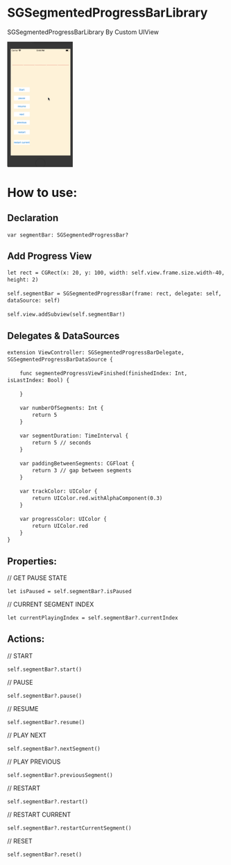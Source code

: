 # SGSegmentedProgressBarLibrary
SGSegmentedProgressBarLibrary By Custom UIView

<div><img src="https://github.com/sanjeevworkstation/SGImages/blob/master/segmentedprogressbardemo.gif" width="30%" height="30%"></div>

# How to use:

## Declaration

```
var segmentBar: SGSegmentedProgressBar?
```

## Add Progress View

```
let rect = CGRect(x: 20, y: 100, width: self.view.frame.size.width-40, height: 2)

self.segmentBar = SGSegmentedProgressBar(frame: rect, delegate: self, dataSource: self)

self.view.addSubview(self.segmentBar!)
```

## Delegates & DataSources

```
extension ViewController: SGSegmentedProgressBarDelegate, SGSegmentedProgressBarDataSource {

    func segmentedProgressViewFinished(finishedIndex: Int, isLastIndex: Bool) {
    
    }

    var numberOfSegments: Int {
        return 5
    }   

    var segmentDuration: TimeInterval {
        return 5 // seconds
    }

    var paddingBetweenSegments: CGFloat {
        return 3 // gap between segments
    }

    var trackColor: UIColor {
        return UIColor.red.withAlphaComponent(0.3)
    }

    var progressColor: UIColor {
        return UIColor.red
    }
}
```

## Properties:

// GET PAUSE STATE

```
let isPaused = self.segmentBar?.isPaused
```

// CURRENT SEGMENT INDEX

```
let currentPlayingIndex = self.segmentBar?.currentIndex
```

## Actions:

// START

```
self.segmentBar?.start()
```

// PAUSE

```
self.segmentBar?.pause()
```

// RESUME

```
self.segmentBar?.resume()
```

// PLAY NEXT

```
self.segmentBar?.nextSegment()
```

// PLAY PREVIOUS

```
self.segmentBar?.previousSegment()
```

// RESTART

```
self.segmentBar?.restart()
```

// RESTART CURRENT

```
self.segmentBar?.restartCurrentSegment()
```

// RESET

```
self.segmentBar?.reset()
```
